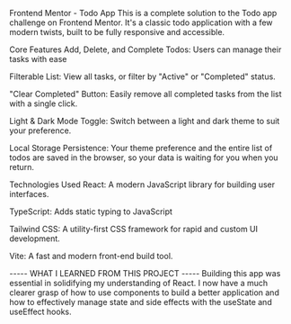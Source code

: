 Frontend Mentor - Todo App
This is a complete solution to the Todo app challenge on Frontend Mentor. It's a classic todo application with a few modern twists, built to be fully responsive and accessible.

Core Features
Add, Delete, and Complete Todos: Users can manage their tasks with ease

Filterable List: View all tasks, or filter by "Active" or "Completed" status.

"Clear Completed" Button: Easily remove all completed tasks from the list with a single click.

Light & Dark Mode Toggle: Switch between a light and dark theme to suit your preference.

Local Storage Persistence: Your theme preference and the entire list of todos are saved in the browser, so your data is waiting for you when you return.

Technologies Used
React: A modern JavaScript library for building user interfaces.

TypeScript: Adds static typing to JavaScript

Tailwind CSS: A utility-first CSS framework for rapid and custom UI development.

Vite: A fast and modern front-end build tool.

----- WHAT I LEARNED FROM THIS PROJECT -----
Building this app was essential in solidifying my understanding of React. I now have a much clearer grasp of how to use components to build a better application and how to effectively manage state and side effects with the useState and useEffect hooks.
